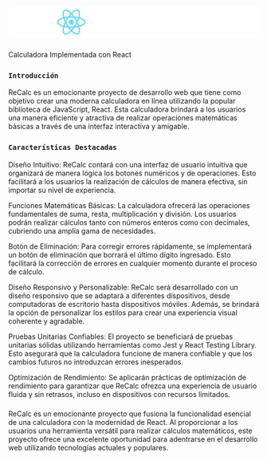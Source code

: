 # ![Texto](/src/img/recalc-logo.png)
Calculadora Implementada con React


### `Introducción`

ReCalc es un emocionante proyecto de desarrollo web que tiene como objetivo crear una moderna calculadora en línea utilizando la popular biblioteca de JavaScript, React. Esta calculadora brindará a los usuarios una manera eficiente y atractiva de realizar operaciones matemáticas básicas a través de una interfaz interactiva y amigable.

### `Características Destacadas`

Diseño Intuitivo: ReCalc contará con una interfaz de usuario intuitiva que organizará de manera lógica los botones numéricos y de operaciones. Esto facilitará a los usuarios la realización de cálculos de manera efectiva, sin importar su nivel de experiencia.

Funciones Matemáticas Básicas: La calculadora ofrecerá las operaciones fundamentales de suma, resta, multiplicación y división. Los usuarios podrán realizar cálculos tanto con números enteros como con decimales, cubriendo una amplia gama de necesidades.

Botón de Eliminación: Para corregir errores rápidamente, se implementará un botón de eliminación que borrará el último dígito ingresado. Esto facilitará la corrección de errores en cualquier momento durante el proceso de cálculo.

Diseño Responsivo y Personalizable: ReCalc será desarrollado con un diseño responsivo que se adaptará a diferentes dispositivos, desde computadoras de escritorio hasta dispositivos móviles. Además, se brindará la opción de personalizar los estilos para crear una experiencia visual coherente y agradable.

Pruebas Unitarias Confiables: El proyecto se beneficiará de pruebas unitarias sólidas utilizando herramientas como Jest y React Testing Library. Esto asegurará que la calculadora funcione de manera confiable y que los cambios futuros no introduzcan errores inesperados.

Optimización de Rendimiento: Se aplicarán prácticas de optimización de rendimiento para garantizar que ReCalc ofrezca una experiencia de usuario fluida y sin retrasos, incluso en dispositivos con recursos limitados.

###

ReCalc es un emocionante proyecto que fusiona la funcionalidad esencial de una calculadora con la modernidad de React. Al proporcionar a los usuarios una herramienta versátil para realizar cálculos matemáticos, este proyecto ofrece una excelente oportunidad para adentrarse en el desarrollo web utilizando tecnologías actuales y populares.
